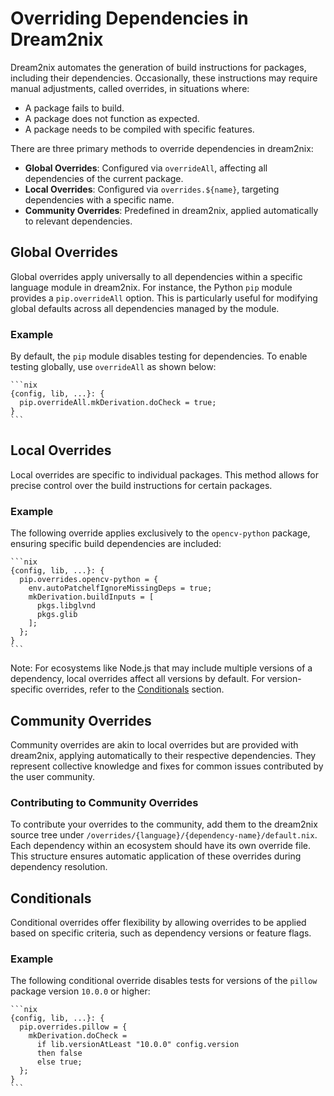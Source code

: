 # Overriding Dependencies in Dream2nix

Dream2nix automates the generation of build instructions for packages, including their dependencies. Occasionally, these instructions may require manual adjustments, called overrides, in situations where:

- A package fails to build.
- A package does not function as expected.
- A package needs to be compiled with specific features.

There are three primary methods to override dependencies in dream2nix:

- **Global Overrides**: Configured via `overrideAll`, affecting all dependencies of the current package.
- **Local Overrides**: Configured via `overrides.${name}`, targeting dependencies with a specific name.
- **Community Overrides**: Predefined in dream2nix, applied automatically to relevant dependencies.

## Global Overrides

Global overrides apply universally to all dependencies within a specific language module in dream2nix. For instance, the Python `pip` module provides a `pip.overrideAll` option. This is particularly useful for modifying global defaults across all dependencies managed by the module.

### Example

By default, the `pip` module disables testing for dependencies. To enable testing globally, use `overrideAll` as shown below:

    ```nix
    {config, lib, ...}: {
      pip.overrideAll.mkDerivation.doCheck = true;
    }
    ```

## Local Overrides

Local overrides are specific to individual packages. This method allows for precise control over the build instructions for certain packages.

### Example

The following override applies exclusively to the `opencv-python` package, ensuring specific build dependencies are included:

    ```nix
    {config, lib, ...}: {
      pip.overrides.opencv-python = {
        env.autoPatchelfIgnoreMissingDeps = true;
        mkDerivation.buildInputs = [
          pkgs.libglvnd
          pkgs.glib
        ];
      };
    }
    ```

Note: For ecosystems like Node.js that may include multiple versions of a dependency, local overrides affect all versions by default. For version-specific overrides, refer to the [Conditionals](#conditionals) section.

## Community Overrides

Community overrides are akin to local overrides but are provided with dream2nix, applying automatically to their respective dependencies. They represent collective knowledge and fixes for common issues contributed by the user community.

### Contributing to Community Overrides

To contribute your overrides to the community, add them to the dream2nix source tree under `/overrides/{language}/{dependency-name}/default.nix`. Each dependency within an ecosystem should have its own override file. This structure ensures automatic application of these overrides during dependency resolution.

## Conditionals

Conditional overrides offer flexibility by allowing overrides to be applied based on specific criteria, such as dependency versions or feature flags.

### Example

The following conditional override disables tests for versions of the `pillow` package version `10.0.0` or higher:

    ```nix
    {config, lib, ...}: {
      pip.overrides.pillow = {
        mkDerivation.doCheck =
          if lib.versionAtLeast "10.0.0" config.version
          then false
          else true;
      };
    }
    ```
